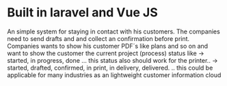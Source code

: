 # Built in laravel and Vue JS

An simple system for staying in contact with his customers. The companies need to send drafts and and collect an confirmation before print. Companies wants to show his customer PDF´s like plans and so on and want to show the customer the current project (process) status like -> started, in progress, done ... this status also should work for the printer.. -> started, drafted, confirmed, in print, in delivery, delivered. ..
this could be applicable for many industries as an lightweight customer information cloud
